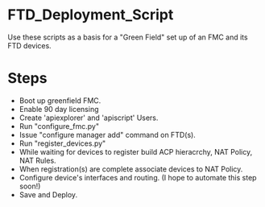 # FTD_Deployment_Script
Use these scripts as a basis for a "Green Field" set up of an FMC and its FTD devices.

# Steps
 * Boot up greenfield FMC.
 * Enable 90 day licensing
 * Create 'apiexplorer' and 'apiscript' Users.
 * Run "configure_fmc.py"
 * Issue "configure manager add" command on FTD(s).
 * Run "register_devices.py"
 * While waiting for devices to register build ACP hieracrchy, NAT Policy, NAT Rules.
 * When registration(s) are complete associate devices to NAT Policy.
 * Configure device's interfaces and routing.  (I hope to automate this step soon!)
 * Save and Deploy.
 